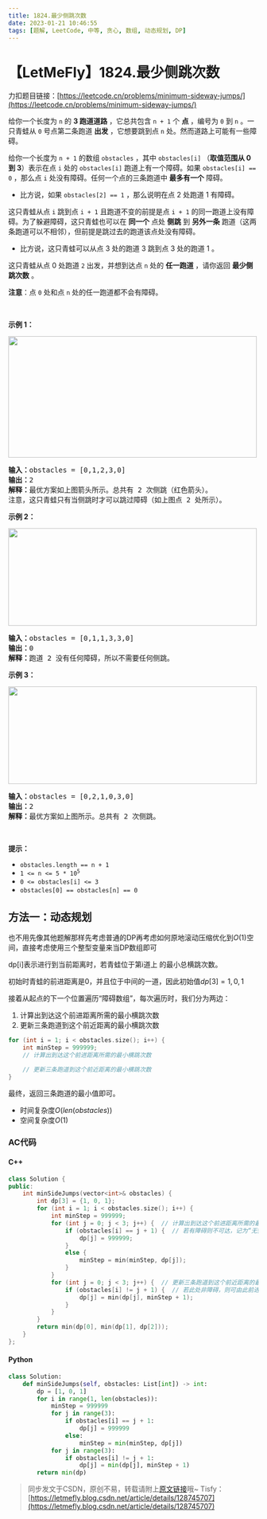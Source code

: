 ```yaml
---
title: 1824.最少侧跳次数
date: 2023-01-21 10:46:55
tags: [题解, LeetCode, 中等, 贪心, 数组, 动态规划, DP]
---
```


# 【LetMeFly】1824.最少侧跳次数

力扣题目链接：[https://leetcode.cn/problems/minimum-sideway-jumps/](https://leetcode.cn/problems/minimum-sideway-jumps/)

<p>给你一个长度为 <code>n</code> 的 <strong>3 跑道道路</strong> ，它总共包含 <code>n + 1</code> 个 <strong>点</strong> ，编号为 <code>0</code> 到 <code>n</code> 。一只青蛙从 <code>0</code> 号点第二条跑道 <strong>出发</strong> ，它想要跳到点 <code>n</code> 处。然而道路上可能有一些障碍。</p>

<p>给你一个长度为 <code>n + 1</code> 的数组 <code>obstacles</code> ，其中 <code>obstacles[i]</code> （<b>取值范围从 0 到 3</b>）表示在点 <code>i</code> 处的 <code>obstacles[i]</code> 跑道上有一个障碍。如果 <code>obstacles[i] == 0</code> ，那么点 <code>i</code> 处没有障碍。任何一个点的三条跑道中 <strong>最多有一个</strong> 障碍。</p>

<ul>
	<li>比方说，如果 <code>obstacles[2] == 1</code> ，那么说明在点 2 处跑道 1 有障碍。</li>
</ul>

<p>这只青蛙从点 <code>i</code> 跳到点 <code>i + 1</code> 且跑道不变的前提是点 <code>i + 1</code> 的同一跑道上没有障碍。为了躲避障碍，这只青蛙也可以在 <strong>同一个</strong> 点处 <strong>侧跳</strong> 到 <strong>另外一条</strong> 跑道（这两条跑道可以不相邻），但前提是跳过去的跑道该点处没有障碍。</p>

<ul>
	<li>比方说，这只青蛙可以从点 3 处的跑道 3 跳到点 3 处的跑道 1 。</li>
</ul>

<p>这只青蛙从点 0 处跑道 <code>2</code> 出发，并想到达点 <code>n</code> 处的 <strong>任一跑道</strong> ，请你返回 <strong>最少侧跳次数</strong> 。</p>

<p><strong>注意</strong>：点 <code>0</code> 处和点 <code>n</code> 处的任一跑道都不会有障碍。</p>

<p> </p>

<p><strong>示例 1：</strong></p>
<img alt="" src="https://assets.leetcode.com/uploads/2021/03/25/ic234-q3-ex1.png" style="width: 500px; height: 244px;" />
<pre>
<b>输入：</b>obstacles = [0,1,2,3,0]
<b>输出：</b>2 
<b>解释：</b>最优方案如上图箭头所示。总共有 2 次侧跳（红色箭头）。
注意，这只青蛙只有当侧跳时才可以跳过障碍（如上图点 2 处所示）。
</pre>

<p><strong>示例 2：</strong></p>
<img alt="" src="https://assets.leetcode.com/uploads/2021/03/25/ic234-q3-ex2.png" style="width: 500px; height: 196px;" />
<pre>
<b>输入：</b>obstacles = [0,1,1,3,3,0]
<b>输出：</b>0
<b>解释：</b>跑道 2 没有任何障碍，所以不需要任何侧跳。
</pre>

<p><strong>示例 3：</strong></p>
<img alt="" src="https://assets.leetcode.com/uploads/2021/03/25/ic234-q3-ex3.png" style="width: 500px; height: 196px;" />
<pre>
<b>输入：</b>obstacles = [0,2,1,0,3,0]
<b>输出：</b>2
<b>解释：</b>最优方案如上图所示。总共有 2 次侧跳。
</pre>

<p> </p>

<p><strong>提示：</strong></p>

<ul>
	<li><code>obstacles.length == n + 1</code></li>
	<li><code>1 <= n <= 5 * 10<sup>5</sup></code></li>
	<li><code>0 <= obstacles[i] <= 3</code></li>
	<li><code>obstacles[0] == obstacles[n] == 0</code></li>
</ul>


    
## 方法一：动态规划

也不用先像其他题解那样先考虑普通的DP再考虑如何原地滚动压缩优化到$O(1)$空间，直接考虑使用三个整型变量来当DP数组即可

dp[i]表示进行到当前距离时，若青蛙位于第i道上 的最小总横跳次数。

初始时青蛙的前进距离是0，并且位于中间的一道，因此初始值$dp[3] = {1, 0, 1}$

接着从起点的下一个位置遍历“障碍数组”，每次遍历时，我们分为两边：

1. 计算出到达这个前进距离所需的最小横跳次数
2. 更新三条跑道到这个前近距离的最小横跳次数

```cpp
for (int i = 1; i < obstacles.size(); i++) {
	int minStep = 999999;
	// 计算出到达这个前进距离所需的最小横跳次数

	// 更新三条跑道到这个前近距离的最小横跳次数
}
```

最终，返回三条跑道的最小值即可。

+ 时间复杂度$O(len(obstacles))$
+ 空间复杂度$O(1)$

### AC代码

#### C++

```cpp
class Solution {
public:
    int minSideJumps(vector<int>& obstacles) {
        int dp[3] = {1, 0, 1};
        for (int i = 1; i < obstacles.size(); i++) {
            int minStep = 999999;
            for (int j = 0; j < 3; j++) {  // 计算出到达这个前进距离所需的最小横跳次数
                if (obstacles[i] == j + 1) {  // 若有障碍则不可达，记为“无穷大”
                    dp[j] = 999999;
                }
                else {
                    minStep = min(minStep, dp[j]);
                }
            }
            for (int j = 0; j < 3; j++) {  // 更新三条跑道到这个前近距离的最小横跳次数
                if (obstacles[i] != j + 1) {  // 若此处非障碍，则可由此前进距离的另外两条跑道横跳而来
                    dp[j] = min(dp[j], minStep + 1);
                }
            }
        }
        return min(dp[0], min(dp[1], dp[2]));
    }
};
```

#### Python

```python
class Solution:
    def minSideJumps(self, obstacles: List[int]) -> int:
        dp = [1, 0, 1]
        for i in range(1, len(obstacles)):
            minStep = 999999
            for j in range(3):
                if obstacles[i] == j + 1:
                    dp[j] = 999999
                else:
                    minStep = min(minStep, dp[j])
            for j in range(3):
                if obstacles[i] != j + 1:
                    dp[j] = min(dp[j], minStep + 1)
        return min(dp)
```

> 同步发文于CSDN，原创不易，转载请附上[原文链接](https://leetcode.letmefly.xyz/2023/01/21/LeetCode%201824.%E6%9C%80%E5%B0%91%E4%BE%A7%E8%B7%B3%E6%AC%A1%E6%95%B0/)哦~
> Tisfy：[https://letmefly.blog.csdn.net/article/details/128745707](https://letmefly.blog.csdn.net/article/details/128745707)
